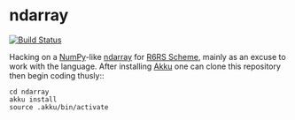 ndarray
=======

[![Build Status](https://travis-ci.org/RhysU/ndarray.svg?branch=master)](https://travis-ci.org/RhysU/ndarray)

Hacking on a [NumPy](http://www.numpy.org)-like
[ndarray](https://docs.scipy.org/doc/numpy/reference/arrays.ndarray.html) for
[R6RS Scheme](http://www.r6rs.org/), mainly as an excuse to work with the
language.  After installing [Akku](https://akkuscm.org/) one can clone this
repository then begin coding thusly::

    cd ndarray
    akku install
    source .akku/bin/activate
